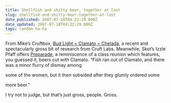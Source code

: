 ```yaml
---
title: Shellfish and shitty beer, together at last
slug: shellfish-and-shitty-beer-together-at-last
date_published: 2007-07-18T04:22:29.000Z
date_updated: 2007-07-18T04:22:29.000Z
tags: random ha-ha
---
```


From Mike’s Cruftbox, [Bud Light + Clamato = Chelada](http://cruftbox.com/blog/archives/001429.html), a recent and spectacularly gross bit of research from Cruft Labs. Meanwhile, Skot’s Izzle Pfaff offers [Preparade](http://www.izzlepfaff.com/blog/archives/2007/07/preparade.php), a reminiscence of a class reunion which features, you guessed it, beers cut with Clamato. “Fish ran out of Clamato, and there was a minor flurry of dismay among

some of the women, but it then subsided after they glumly ordered some

more beer.”

I try not to judge, but that’s just gross, people. Gross.
